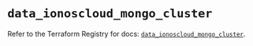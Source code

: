# `data_ionoscloud_mongo_cluster`

Refer to the Terraform Registry for docs: [`data_ionoscloud_mongo_cluster`](https://registry.terraform.io/providers/ionos-cloud/ionoscloud/6.6.5/docs/data-sources/mongo_cluster).
